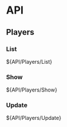 # API

## Players

### List

${API/Players/List}

### Show

${API/Players/Show}

### Update

${API/Players/Update}
